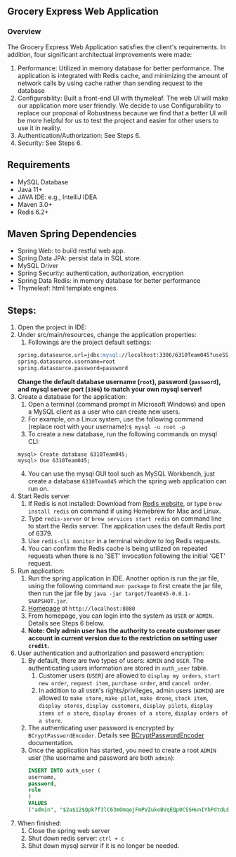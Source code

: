 ##  Grocery Express Web Application


### Overview
The Grocery Express Web Application satisfies the client's requirements. In addition, four significant architectual improvements were made:
  1) Performance: Utilized in memory database for better performance. The application is integrated with Redis cache, and minimizing the amount of network calls by using cache rather than sending request to the database
  2) Configurability: Built a front-end UI with thymeleaf. The web UI will make our application more user friendly. We decide to use Configurability to replace our proposal of Robustness because we find that a better UI will be more helpful for us to test the project and easier for other users to use it in reality.
  3) Authentication/Authorization: See Steps 6.
  4) Security: See Steps 6.

## Requirements

* MySQL Database
* Java 11+
* JAVA IDE: e.g., IntelliJ IDEA
* Maven 3.0+
* Redis 6.2+

## Maven Spring Dependencies
* Spring Web: to build restful web app.
* Spring Data JPA: persist data in SQL store.
* MySQL Driver
* Spring Security: authentication, authorization, encryption
* Spring Data Redis: in memory database for better performance
* Thymeleaf: html template engines.

## Steps:

1) Open the project in IDE:
2) Under src/main/resources, change the application properties:
   1) Followings are the project default settings: 
    ```md
    spring.datasource.url=jdbc:mysql://localhost:3306/6310Team045?useSSL=false
    spring.datasource.username=root
    spring.datasource.password=password
    ```
    __Change the default database username (`root`), password (`password`), and mysql server port (`3306`) to match 
your own mysql server!__
3) Create a database for the application:
    1) Open a terminal (command prompt in Microsoft Windows) and open a MySQL client as a user who can create new users. 
    2) For example, on a Linux system, use the following command (replace root with your username):``$ mysql -u root -p``
    3) To create a new database, run the following commands on mysql CLI: 
   ```
   mysql> Create database 6310Team045;
   mysql> Use 6310Team045;
    ```
   4) You can use the mysql GUI tool such as MySQL Workbench, just create a database `6310Team045` which the 
   spring web application can run on.
4) Start Redis server
   1) If Redis is not installed: Download from [Redis website](https://redis.io/), or type `brew install redis` on command if using Homebrew 
   for Mac and Linux.
   2) Type `redis-server` or `brew services start redis` on command line to start the Redis server. 
   The application uses the default Redis port of 6379.
   3) Use `redis-cli monitor` in a terminal window to log Redis requests.
   4) You can confirm the Redis cache is being utilized on repeated requests when there is no 'SET' invocation 
   following the initial 'GET' request.
5) Run application:
   1) Run the spring application in IDE. Another option is run the jar file, 
   using the following command `mvn package` to first create the jar file, 
   then run the jar file by `java -jar target/Team045-0.0.1-SNAPSHOT.jar`. 
   2) [Homepage](`http://localhost:8080`) at `http://localhost:8080`
   3) From homepage, you can login into the system as `USER` or `ADMIN`. Details see Steps 6 below.
   4) __Note: Only admin user has the authority to create customer user account in current version due to the 
   restriction on setting user `credit`.__
6) User authentication and authorization and password encryption:
   1) By default, there are two types of users: ``ADMIN`` and ``USER``. The authenticating users information are 
   stored in `auth_user` table.
      1) Customer users (`USER`) are allowed to `display my orders`, `start new order`, `request item`, `purchase order`, 
      and `cancel order`.
      2) In addition to all `USER`'s rights/privileges, admin users (`ADMIN`) are allowed to `make store`, `make pilot`, `make drone`, `stock item`, 
       `display stores`, `display customers`, `display pilots`, `display items of a store`, `display drones of a store`, `display orders of a store`.
   3) The authenticating user password is encrypted by `BCryptPasswordEncoder`. Details see [BCryptPasswordEncoder](https://docs.spring.io/spring-security/site/docs/current/api/org/springframework/security/crypto/bcrypt/BCryptPasswordEncoder.html) documentation.
   4) Once the application has started, you need to create a root ``ADMIN`` user (the username and password are both `admin`):
      ```sql
      INSERT INTO auth_user (
      username,
      password,
      role
      )
      VALUES
      ("admin", "$2a$12$Qpk7f3lC63mOmqejFmPVZukoBVqEQp0CSSHunIYhPdtdLGVxhxwdO","ADMIN");
      ```
7) When finished:
   1) Close the spring web server
   2) Shut down redis server: `ctrl + c`
   3) Shut down mysql server if it is no longer be needed.
